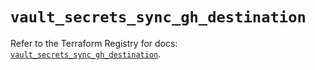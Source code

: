 # `vault_secrets_sync_gh_destination`

Refer to the Terraform Registry for docs: [`vault_secrets_sync_gh_destination`](https://registry.terraform.io/providers/hashicorp/vault/4.3.0/docs/resources/secrets_sync_gh_destination).
